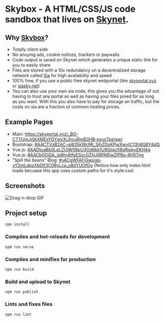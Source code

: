 # Skybox - A HTML/CSS/JS code sandbox that lives on [Skynet](https://siasky.net/).

## Why [Skybox](https://skyportal.xyz/_BG-CT17JmJj0kXMEsYGYwvXiJhcuRmB3HB-pxycTpzigw/)?
- Totally client side
- No anoying ads, cookie notices, trackers or paywalls
- Code output is saved on Skynet which generates a unique static link for you to easily share
- Files are stored with a 10x redundancy on a decentralized storage network called [Sia](https://sia.tech/) for high availability and speed
- 100% free, if you use a public free skynet webportal (like [skyportal.xyz](https://skyportal.xyz/) or [siasky.net](https://siasky.net/))
- You can also use your own sia node, this gives you the advantage of not having to trust any portal as well as having your files pined for as long as you want. With this you also have to pay for storage an traffic, but the costs on sia are a fraction of common hosting prices.

## Example Pages
- Main: https://skyportal.xyz/_BG-CT17JmJj0kXMEsYGYwvXiJhcuRmB3HB-pxycTpzigw/
- Bootstrap: [#AACTVxB2AC-qj835kWc9R_SlhZDoKPwXwytC13h8Q6Y4dQ](https://skyportal.xyz/_BG-CT17JmJj0kXMEsYGYwvXiJhcuRmB3HB-pxycTpzigw/#AACTVxB2AC-qj835kWc9R_SlhZDoKPwXwytC13h8Q6Y4dQ)
- Vue.js: [#AADtoaBb0LpLZUlW08pU3Od6kk1U9GtqcX9qRipkyEKH4g](https://skyportal.xyz/_BG-CT17JmJj0kXMEsYGYwvXiJhcuRmB3HB-pxycTpzigw/#AADtoaBb0LpLZUlW08pU3Od6kk1U9GtqcX9qRipkyEKH4g)
- Vue.js: [#AACb0OiSA_jq8hr4tfgESzcGZHJiRPARlwZIPRq-9H5Tng](https://skyportal.xyz/_BG-CT17JmJj0kXMEsYGYwvXiJhcuRmB3HB-pxycTpzigw/#AACb0OiSA_jq8hr4tfgESzcGZHJiRPARlwZIPRq-9H5Tng)
- "Spill the beans" Blog: [#vACgWFAFiGwsgq-vY2mLdpzXbDlf3C0RyLcq_v8dYUOfGg](https://skyportal.xyz/_BG-CT17JmJj0kXMEsYGYwvXiJhcuRmB3HB-pxycTpzigw/#vACgWFAFiGwsgq-vY2mLdpzXbDlf3C0RyLcq_v8dYUOfGg) (Notice how only index.html loads becuase this app uses custom paths for it's style.css)

## Screenshots

![Drag-n-drop GIF](https://skyportal.xyz/_Ai5gBpPLgbeAk0PV4QCOIrGNFRZZxS2XCf8-yUT7AxAIw/)

## Project setup
`npm install`

### Compiles and hot-reloads for development
`npm run serve`

### Compiles and minifies for production
`npm run build`

### Build and upload to Skynet
`npm run publish`

### Lints and fixes files
`npm run lint`